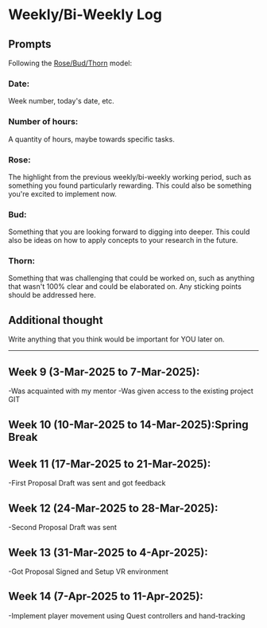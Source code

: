 # Weekly/Bi-Weekly Log

## Prompts
Following the [Rose/Bud/Thorn](https://www.panoramaed.com/blog/rose-bud-thorn-activity-and-worksheet#:~:text=%22Rose%2C%20Bud%2C%20Thorn%22%20is%20a%20mindful%20design%2D,day%2C%20week%2C%20or%20month.) model:

### Date: 
Week number, today's date, etc. 


### Number of hours: 
A quantity of hours, maybe towards specific tasks. 

### Rose:
The highlight from the previous weekly/bi-weekly working period, such as something you found particularly rewarding. This could also be something you're excited to implement now.

### Bud: 
Something that you are looking forward to digging into deeper. This could also be ideas on how to apply concepts to your research in the future. 

### Thorn: 
Something that was challenging that could be worked on, such as anything that wasn't 100% clear and could be elaborated on. Any sticking points should be addressed here. 

## Additional thought
Write anything that you think would be important for YOU later on.

---
## Week 9 (3-Mar-2025 to 7-Mar-2025):
-Was acquainted with my mentor
-Was given access to the existing project GIT

## Week 10 (10-Mar-2025 to 14-Mar-2025):Spring Break

## Week 11 (17-Mar-2025 to 21-Mar-2025):
-First Proposal Draft was sent and got feedback

## Week 12 (24-Mar-2025 to 28-Mar-2025):
-Second Proposal Draft was sent

## Week 13 (31-Mar-2025 to 4-Apr-2025):
-Got Proposal Signed and Setup VR environment

## Week 14 (7-Apr-2025 to 11-Apr-2025):
-Implement player movement using Quest controllers and hand-tracking





